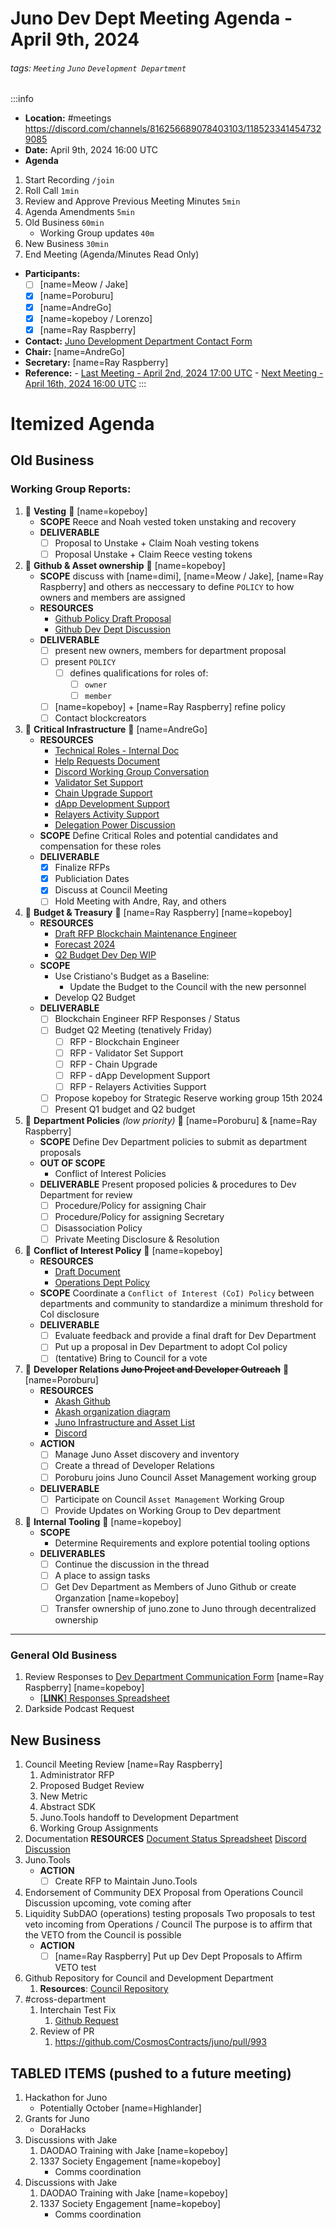 # Juno Dev Dept Meeting Agenda - April 9th, 2024

###### tags: `Meeting` `Juno` `Development Department`

:::info

- **Location:** #meetings https://discord.com/channels/816256689078403103/1185233414547329085
- **Date:** April 9th, 2024 16:00 UTC
- **Agenda**

1. Start Recording `/join`
1. Roll Call `1min`
1. Review and Approve Previous Meeting Minutes `5min`
1. Agenda Amendments `5min`
1. Old Business `60min`
   - Working Group updates `40m`
1. New Business `30min`
1. End Meeting (Agenda/Minutes Read Only)

- **Participants:**
  - [ ] [name=Meow / Jake]
  - [x] [name=Poroburu]
  - [x] [name=AndreGo]
  - [x] [name=kopeboy / Lorenzo]
  - [x] [name=Ray Raspberry]
- **Contact:** [Juno Development Department Contact Form](https://forms.gle/rzCphth2rTPjKzum9)
- **Chair:** [name=AndreGo]
- **Secretary:** [name=Ray Raspberry]
- **Reference:** - [Last Meeting - April 2nd, 2024 17:00 UTC](https://hackmd.io/F9BEFF6YRquQxtJEROZXhA?view) - [Next Meeting - April 16th, 2024 16:00 UTC]() :::

# Itemized Agenda

## Old Business

### Working Group Reports:

1. :handshake: **Vesting** :handshake: [name=kopeboy]
   - **SCOPE** Reece and Noah vested token unstaking and recovery
   - **DELIVERABLE**
     - [ ] Proposal to Unstake + Claim Noah vesting tokens
     - [ ] Proposal Unstake + Claim Reece vesting tokens
1. :handshake: **Github & Asset ownership** :handshake: [name=kopeboy]
   - **SCOPE** discuss with [name=dimi], [name=Meow / Jake], [name=Ray Raspberry] and others as neccessary to define `POLICY` to how owners and members are assigned
   - **RESOURCES**
     - [Github Policy Draft Proposal](https://hackmd.io/@8minKXPBR2aj-IgFuUgv1w/rknAgqBCa)
     - [Github Dev Dept Discussion](https://discord.com/channels/816256689078403103/1215009386586570752)
   - **DELIVERABLE**
     - [ ] present new owners, members for department proposal
     - [ ] present `POLICY`
       - [ ] defines qualifications for roles of:
         - [ ] `owner`
         - [ ] `member`
     - [ ] [name=kopeboy] + [name=Ray Raspberry] refine policy
     - [ ] Contact blockcreators
1. :handshake: **Critical Infrastructure** :handshake: [name=AndreGo]
   - **RESOURCES**
     - [Technical Roles - Internal Doc](https://hackmd.io/@andreGo/r1MCE97pa)
     - [Help Requests Document](https://docs.google.com/spreadsheets/d/1lekMTl9yU3wcAzEl8_1VDOOd8NubQpeP8rplh-AOcIo/edit?pli=1#gid=0)
     - [Discord Working Group Conversation](https://discord.com/channels/816256689078403103/1217038245574082671)
     - [Validator Set Support](https://hackmd.io/@andreGo/ryXFYgz0p)
     - [Chain Upgrade Support](https://hackmd.io/@andreGo/Bysx--fR6)
     - [dApp Development Support](https://hackmd.io/@andreGo/ByuxgzfRT)
     - [Relayers Activity Support](https://hackmd.io/@andreGo/S1h5QGGA6)
     - [Delegation Power Discussion](https://discord.com/channels/816256689078403103/1217038245574082671/1218248387472916701)
   - **SCOPE** Define Critical Roles and potential candidates and compensation for these roles
   - **DELIVERABLE**
     - [x] Finalize RFPs
     - [x] Publiciation Dates
     - [x] Discuss at Council Meeting
     - [ ] Hold Meeting with Andre, Ray, and others
1. :handshake: **Budget & Treasury** :handshake: [name=Ray Raspberry] [name=kopeboy]
   - **RESOURCES**
     - [Draft RFP Blockchain Maintenance Engineer](https://hackmd.io/tVFeuZU6RKeze2QY9PYBPA)
     - [Forecast 2024](https://docs.google.com/spreadsheets/d/e/2PACX-1vSsQQcLg3ExZ642oNnA_viARqniyC4-J6CW6nyrIoyK-BQuahrbR5mJXeROjuWw3IZ4XL96CWi-sBqb/pubhtml#)
     - [Q2 Budget Dev Dep WIP](https://docs.google.com/spreadsheets/d/1k8MpvUl3-rp6tIx5CGt2d3amNUGchMEqQv4WCDEjqaE/)
   - **SCOPE**
     - Use Cristiano's Budget as a Baseline:
       - Update the Budget to the Council with the new personnel
     - Develop Q2 Budget
   - **DELIVERABLE**
     - [ ] Blockchain Engineer RFP Responses / Status
     - [ ] Budget Q2 Meeting (tenatively Friday)
       - [ ] RFP - Blockchain Engineer
       - [ ] RFP - Validator Set Support
       - [ ] RFP - Chain Upgrade
       - [ ] RFP - dApp Development Support
       - [ ] RFP - Relayers Activities Support
     - [ ] Propose kopeboy for Strategic Reserve working group 15th 2024
     - [ ] Present Q1 budget and Q2 budget
1. :handshake: **Department Policies** _(low priority)_ :handshake: [name=Poroburu] & [name=Ray Raspberry]
   - **SCOPE** Define Dev Department policies to submit as department proposals
   - **OUT OF SCOPE**
     - Conflict of Interest Policies
   - **DELIVERABLE** Present proposed policies & procedures to Dev Department for review
     - [ ] Procedure/Policy for assigning Chair
     - [ ] Procedure/Policy for assigning Secretary
     - [ ] Disassociation Policy
     - [ ] Private Meeting Disclosure & Resolution
1. :handshake: **Conflict of Interest Policy** :handshake: [name=kopeboy]
   - **RESOURCES**
     - [Draft Document](https://hackmd.io/@8minKXPBR2aj-IgFuUgv1w/HJrXscQ6p/edit)
     - [Operations Dept Policy](https://www.notion.so/junonetwork/Conflict-of-Interest-Disclosures-f4218120c5df496485b85b9bfc0e6dd1)
   - **SCOPE** Coordinate a `Conflict of Interest (CoI) Policy` between departments and community to standardize a minimum threshold for CoI disclosure
   - **DELIVERABLE**
     - [ ] Evaluate feedback and provide a final draft for Dev Department
     - [ ] Put up a proposal in Dev Department to adopt CoI policy
     - [ ] (tentative) Bring to Council for a vote
1. :handshake: **Developer Relations ~~Juno Project and Developer Outreach~~** :handshake: [name=Poroburu]
   - **RESOURCES**
     - [Akash Github](https://github.com/akash-network/community)
     - [Akash organization diagram](https://discord.com/channels/816256689078403103/1185233414547329085/1219710331157221557)
     - [Juno Infrastructure and Asset List](https://hackmd.io/xaRvq0BgT3yJ6cUhnhg6zg)
     - [Discord](https://discord.com/channels/816256689078403103/1218394733705953411)
   - **ACTION**
     - [ ] Manage Juno Asset discovery and inventory
     - [ ] Create a thread of Developer Relations
     - [ ] Poroburu joins Juno Council Asset Management working group
   - **DELIVERABLE**
     - [ ] Participate on Council `Asset Management` Working Group
     - [ ] Provide Updates on Working Group to Dev department
1. :handshake: **Internal Tooling** :handshake: [name=kopeboy]
   - **SCOPE**
     - Determine Requirements and explore potential tooling options
   - **DELIVERABLES**
     - [ ] Continue the discussion in the thread
     - [ ] A place to assign tasks
     - [ ] Get Dev Department as Members of Juno Github or create Organzation [name=kopeboy]
     - [ ] Transfer ownership of juno.zone to Juno through decentralized ownership

---

### General Old Business

1. Review Responses to [Dev Department Communication Form](https://forms.gle/rzCphth2rTPjKzum9) [name=Ray Raspberry] [name=kopeboy]
   - [[**LINK**] Responses Spreadsheet](https://docs.google.com/spreadsheets/d/1s0g6kulm7kis5GBGmj2oJLbKQtDHyILKfDLlvGMwmfc/edit#gid=7875893)
1. Darkside Podcast Request

## New Business

1. Council Meeting Review [name=Ray Raspberry]
   1. Administrator RFP
   1. Proposed Budget Review
   1. New Metric
   1. Abstract SDK
   1. Juno.Tools handoff to Development Department
   1. Working Group Assignments
1. Documentation **RESOURCES** [Document Status Spreadsheet](https://docs.google.com/spreadsheets/d/14k69gPJoIi0K9sFxO15uaiMeR_K5JnDB31JbHoIalZ8/edit) [Discord Discussion](https://discord.com/channels/816256689078403103/1224337590774267934)
1. Juno.Tools
   - **ACTION**
     - [ ] Create RFP to Maintain Juno.Tools
1. Endorsement of Community DEX Proposal from Operations Council Discussion upcoming, vote coming after
1. Liquidity SubDAO (operations) testing proposals Two proposals to test veto incoming from Operations / Council The purpose is to affirm that the VETO from the Council is possible
   - **ACTION**
     - [ ] [name=Ray Raspberry] Put up Dev Dept Proposals to Affirm VETO test
1. Github Repository for Council and Development Department
   1. **Resources**: [Council Repository](https://github.com/CosmosContracts/council)
1. #cross-department
   1. Interchain Test Fix
      1. [Github Request](https://discord.com/channels/816256689078403103/1189737376520618025/1227206807529848962)
   2. Review of PR
      1. https://github.com/CosmosContracts/juno/pull/993

## TABLED ITEMS (pushed to a future meeting)

1. Hackathon for Juno
   - Potentially October [name=Highlander]
1. Grants for Juno
   - DoraHacks
1. Discussions with Jake
   1. DAODAO Training with Jake [name=kopeboy]
   1. 1337 Society Engagement [name=kopeboy]
      - Comms coordination
1. Discussions with Jake
   1. DAODAO Training with Jake [name=kopeboy]
   1. 1337 Society Engagement [name=kopeboy]
      - Comms coordination
